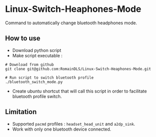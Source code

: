 # Linux-Switch-Heaphones-Mode
Command to automatically change bluetooth headphones mode.

## How to use
* Download python script
* Make script executable : 
```
# Download from github
git clone git@github.com:RomainDLS/Linux-Switch-Heaphones-Mode.git

# Run script to switch bluetooth profile
./bluetooth_switch_mode.py
```
* Create ubuntu shortcut that will call this script in order to facilitate bluetooth profile switch.

## Limitation
* Supported `pacmd` profiles : `headset_head_unit` and `a2dp_sink`.
* Work with only one bluetooth device connected.